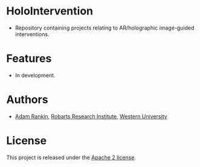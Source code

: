 # HoloIntervention
* Repository containing projects relating to AR/holographic image-guided interventions.

# Features
* In development.

# Authors
* [Adam Rankin](http://www.imaging.robarts.ca/petergrp/node/113), [Robarts Research Institute](http://www.imaging.robarts.ca/petergrp/), [Western University](http://www.uwo.ca)

# License
This project is released under the [Apache 2 license](LICENSE).